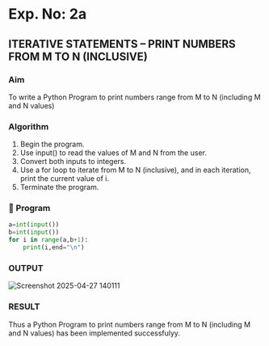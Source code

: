 # Exp. No: 2a  
## ITERATIVE STATEMENTS – PRINT NUMBERS FROM M TO N (INCLUSIVE)

###  Aim
To write a Python Program to print numbers  range from M to N (including M and N values)

###  Algorithm
1. Begin the program.
2. Use input() to read the values of M and N from the user.
3. Convert both inputs to integers.
4. Use a for loop to iterate from M to N (inclusive), and in each iteration, print the current value of i.
5. Terminate the program.

### 🧾 Program

```python
a=int(input())
b=int(input())
for i in range(a,b+1):
    print(i,end="\n")
```
### OUTPUT
![Screenshot 2025-04-27 140111](https://github.com/user-attachments/assets/88fb67b2-5cb6-49b1-afc8-e150ae5242b6)

### RESULT
Thus a Python Program to print numbers  range from M to N (including M and N values) has been implemented successfulyy.

